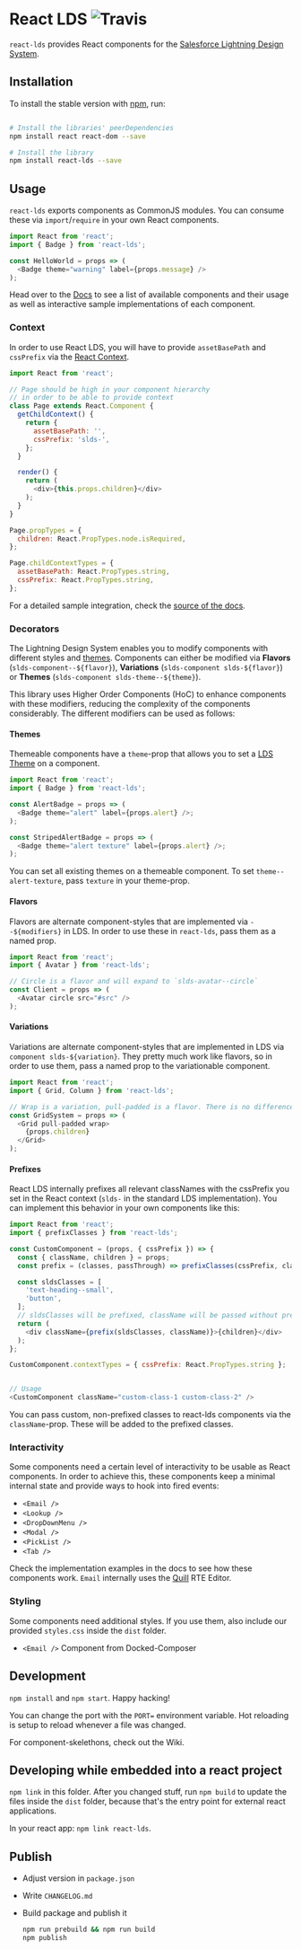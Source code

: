 # React LDS ![Travis](https://travis-ci.com/propertybase/react-lds.svg?token=ePRSJDc6gsVWTrReamQs&branch=master)

`react-lds` provides React components for the [Salesforce Lightning Design System](http://lightningdesignsystem.com/).

## Installation

To install the stable version with [npm](http://npmjs.com/), run:

``` bash

# Install the libraries' peerDependencies
npm install react react-dom --save

# Install the library
npm install react-lds --save
```

## Usage

`react-lds` exports components as CommonJS modules. You can consume these via `import`/`require` in your own React components.

``` js
import React from 'react';
import { Badge } from 'react-lds';

const HelloWorld = props => (
  <Badge theme="warning" label={props.message} />
);

```

Head over to the [Docs](https://propertybase.github.io/react-lds) to see a list of available components and their usage as well as interactive sample implementations of each component.

### Context

In order to use React LDS, you will have to provide `assetBasePath` and `cssPrefix` via the [React Context](https://facebook.github.io/react/docs/context.html).

``` js
import React from 'react';

// Page should be high in your component hierarchy
// in order to be able to provide context
class Page extends React.Component {
  getChildContext() {
    return {
      assetBasePath: '',
      cssPrefix: 'slds-',
    };
  }

  render() {
    return (
      <div>{this.props.children}</div>
    );
  }
}

Page.propTypes = {
  children: React.PropTypes.node.isRequired,
};

Page.childContextTypes = {
  assetBasePath: React.PropTypes.string,
  cssPrefix: React.PropTypes.string,
};
```

For a detailed sample integration, check the [source of the docs](https://github.com/propertybase/react-lds/tree/master/docs/src/app).

### Decorators

The Lightning Design System enables you to modify components with different styles and [themes](https://www.lightningdesignsystem.com/components/utilities/themes/). Components can either be modified via **Flavors** (`slds-component--${flavor}`), **Variations** (`slds-component slds-${flavor}`) or **Themes** (`slds-component slds-theme--${theme}`).

This library uses Higher Order Components (HoC) to enhance components with these modifiers, reducing the complexity of the components considerably. The different modifiers can be used as follows:

#### Themes

Themeable components have a `theme`-prop that allows you to set a [LDS Theme](https://www.lightningdesignsystem.com/components/utilities/themes/) on a component.

``` js
import React from 'react';
import { Badge } from 'react-lds';

const AlertBadge = props => (
  <Badge theme="alert" label={props.alert} />;
);

const StripedAlertBadge = props => (
  <Badge theme="alert texture" label={props.alert} />;
);
```

You can set all existing themes on a themeable component. To set `theme--alert-texture`, pass `texture` in your theme-prop.

#### Flavors

Flavors are alternate component-styles that are implemented via `--${modifiers}` in LDS. In order to use these in `react-lds`, pass them as a named prop.

``` js
import React from 'react';
import { Avatar } from 'react-lds';

// Circle is a flavor and will expand to `slds-avatar--circle`
const Client = props => (
  <Avatar circle src="#src" />
);
```

#### Variations

Variations are alternate component-styles that are implemented in LDS via `component slds-${variation}`. They pretty much work like flavors, so in order to use them, pass a named prop to the variationable component.

``` js
import React from 'react';
import { Grid, Column } from 'react-lds';

// Wrap is a variation, pull-padded is a flavor. There is no difference in usage
const GridSystem = props => (
  <Grid pull-padded wrap>
    {props.children}
  </Grid>
);
```

#### Prefixes

React LDS internally prefixes all relevant classNames with the cssPrefix you set in the React context (`slds-` in the standard LDS implementation). You can implement this behavior in your own components like this:

``` js
import React from 'react';
import { prefixClasses } from 'react-lds';

const CustomComponent = (props, { cssPrefix }) => {
  const { className, children } = props;
  const prefix = (classes, passThrough) => prefixClasses(cssPrefix, classes, passThrough);

  const sldsClasses = [
    'text-heading--small',
    'button',
  ];
  // sldsClasses will be prefixed, className will be passed without prefixing
  return (
    <div className={prefix(sldsClasses, className)}>{children}</div>
  );
};

CustomComponent.contextTypes = { cssPrefix: React.PropTypes.string };


// Usage
<CustomComponent className="custom-class-1 custom-class-2" />
```

You can pass custom, non-prefixed classes to react-lds components via the `className`-prop. These will be added to the prefixed classes.

### Interactivity

Some components need a certain level of interactivity to be usable as React components. In order to achieve this, these components keep a minimal internal state and provide ways to hook into fired events:

 - `<Email />`
 - `<Lookup />`
 - `<DropDownMenu />`
 - `<Modal />`
 - `<PickList />`
 - `<Tab />`

Check the implementation examples in the docs to see how these components work. `Email` internally uses the [Quill](https://github.com/quilljs/quill) RTE Editor.

### Styling

Some components need additional styles. If you use them, also include our
provided `styles.css` inside the `dist` folder.

- `<Email />` Component from Docked-Composer


## Development

`npm install` and `npm start`. Happy hacking!

You can change the port with the `PORT=` environment variable. Hot reloading
is setup to reload whenever a file was changed.

For component-skelethons, check out the Wiki.

## Developing while embedded into a react project

`npm link` in this folder. After you changed stuff, run `npm build` to update
the files inside the `dist` folder, because that's the entry point for
external react applications.

In your react app: `npm link react-lds`.

## Publish

- Adjust version in `package.json`
- Write `CHANGELOG.md`
- Build package and publish it

    ```sh
    npm run prebuild && npm run build
    npm publish
    ```
